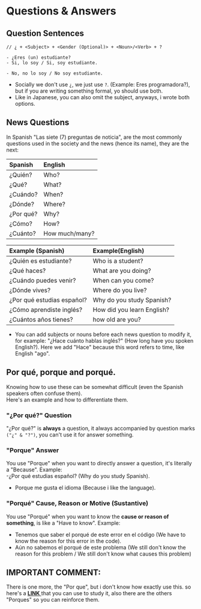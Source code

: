 # Questions & Answers

## Question Sentences

```text
// ¿ + <Subject> + <Gender (Optional)> + <Noun>/<Verb> + ?

- ¿Eres (un) estudiante?
- Si, lo soy / Si, soy estudiante.

- No, no lo soy / No soy estudiante. 
```

* Socially we don't use `¿`,  we just use `?`. \(Example: Eres programadora?\), but if you are writing something formal, yo should use both.
* Like in Japanese, you can also omit the subject, anyways, i wrote both options.

## News Questions

In Spanish "Las siete \(7\) preguntas de noticia", are the most commonly questions used in the society and the news \(hence its name\), they are the next: 

| Spanish | English |
| :--- | :--- |
| ¿Quién? | Who? |
| ¿Qué? | What? |
| ¿Cuándo? | When? |
| ¿Dónde? | Where? |
| ¿Por qué? | Why? |
| ¿Cómo? | How? |
| ¿Cuánto? | How much/many? |

| Example \(Spanish\) | Example\(English\) |
| :--- | :--- |
| ¿Quién es estudiante? | Who is a student? |
| ¿Qué haces? | What are you doing? |
| ¿Cuándo puedes venir? | When can you come? |
| ¿Dónde vives? | Where do you live? |
| ¿Por qué estudias español? | Why do you study Spanish? |
| ¿Cómo aprendiste inglés? | How did you learn English? |
| ¿Cuántos años tienes? | how old are you? |

* You can add subjects or nouns before each news question to modify it, for example: "¿Hace cuánto hablas inglés?" \(How long have you spoken English?\). Here we add "Hace" because this word refers to time, like English "ago". 

## Por qué, porque and porqué.

Knowing how to use these can be somewhat difficult \(even the Spanish speakers often confuse them\).  
Here's an example and how to differentiate them.

### "¿Por qué?" Question

"¿Por qué?" is **always** a question, it always accompanied by question marks `("¿" & "?")`, you can't use it for answer something.

### "Porque" Answer

You use "Porque" when you want to directly answer a question, it's literally a "Because". Example:   
-¿Por qué estudias español? \(Why do you study Spanish\).  
- Porque me gusta el idioma  \(Because i like the language\).

### "Porqué" Cause, Reason or Motive \(Sustantive\)

You use "Porqué" when you want to know the **cause or reason of something**, is like a "Have to know". Example:  
- Tenemos que saber el porqué de este error en el código \(We have to know the reason for this error in the code\).  
- Aún no sabemos el porqué de este problema \(We still don't know the reason for this problem / We still don't know what causes this problem\)

## IMPORTANT COMMENT:

There is one more, the "Por que", but i don't know how exactly use this. so here's a [**LINK** ](https://www.thoughtco.com/por-que-and-porque-3080309)that you can use to study it, also there are the others "Porques" so you can reinforce them.

